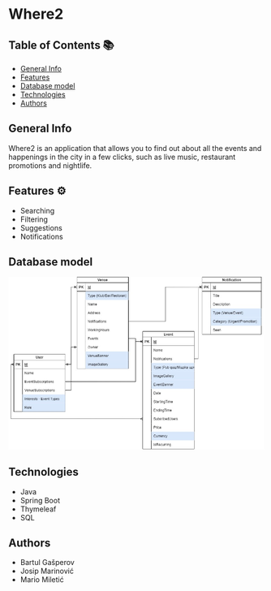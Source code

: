# Where2
## Table of Contents 📚
* [ General Info ](#general-info)
* [ Features ](#features)
* [ Database model ](#database-model)
* [ Technologies ](#technologies)
* [ Authors ](#authors)

## General Info 
Where2 is an application that allows you to find out about all the events and happenings in the city in a few clicks, such as live music, restaurant promotions and nightlife.
## Features ⚙️ 
* Searching
* Filtering
* Suggestions
* Notifications
## Database model 
![Database model and app descrption](https://github.com/OSS-Java-Seminar-2022/Where2/blob/main/c86343ce-15ab-42e9-b148-b625536cc859.jpg?raw=true)
## Technologies
* Java
* Spring Boot
* Thymeleaf
* SQL
## Authors
* Bartul Gašperov
* Josip Marinović
* Mario Miletić

